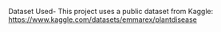 Dataset Used- This project uses a public dataset from Kaggle: https://www.kaggle.com/datasets/emmarex/plantdisease 
